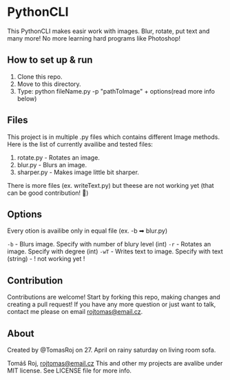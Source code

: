 # PythonCLI
This PythonCLI makes easir work with images. Blur, rotate, put text and many more! No more learning hard programs like Photoshop!

## How to set up & run

1. Clone this repo.
2. Move to this directory.
3. Type: python fileName.py -p "pathToImage" + options(read more info below)

## Files

This project is in multiple .py files which contains
different Image methods. Here is the list of currently availibe and tested files:

1. rotate.py - Rotates an image.
2. blur.py - Blurs an image.
3. sharper.py - Makes image little bit sharper.

There is more files (ex. writeText.py) but theese are not working yet (that can be good contribution! 🎉)

## Options

Every otion is availibe only in equal file (ex. -b ➡ blur.py)

`-b` - Blurs image. Specify with number of blury level (int)
`-r` - Rotates an image. Specify with degree (int)
`-wT` - Writes text to image. Specify with text (string) - ! not working yet !

## Contribution

Contributions are welcome! Start by forking this repo, making changes and creating a pull request! If you have any more question or just want to talk, contact me please on email rojtomas@email.cz.

## About

Created by @TomasRoj on 27. April on rainy saturday on living room sofa.

Tomáš Roj, rojtomas@email.cz
This and other my projects are avalibe under MIT license. See LICENSE file for more info.